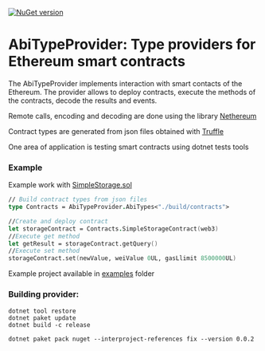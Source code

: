[![NuGet version](https://badge.fury.io/nu/AbiTypeProvider.svg)](https://badge.fury.io/nu/AbiTypeProvider)

# AbiTypeProvider: Type providers for Ethereum smart contracts

The AbiTypeProvider implements interaction with smart contacts of the Ethereum. The provider allows to deploy contracts, execute the methods of the contracts, decode the results and events.

Remote calls, encoding and decoding are done using the library [Nethereum](https://github.com/Nethereum/Nethereum)

Contract types are generated from json files obtained with [Truffle](https://github.com/trufflesuite/truffle)

One area of application is testing smart contracts using dotnet tests tools

### Example
Example work with [SimpleStorage.sol](example/contracts/SimpleStorage.sol)

```fsharp
// Build contract types from json files
type Contracts = AbiTypeProvider.AbiTypes<"./build/contracts">

//Create and deploy contract
let storageContract = Contracts.SimpleStorageContract(web3)
//Execute get method
let getResult = storageContract.getQuery()
//Execute set method
storageContract.set(newValue, weiValue 0UL, gasLlimit 8500000UL)

```
Example project available in [examples](/example) folder


### Building provider:

    dotnet tool restore
    dotnet paket update
    dotnet build -c release

    dotnet paket pack nuget --interproject-references fix --version 0.0.2